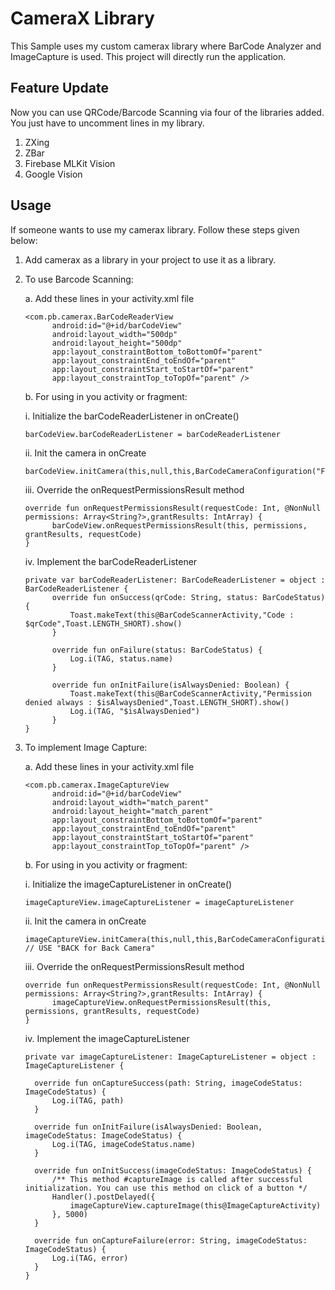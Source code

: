 # CameraX Library 
This Sample uses my custom camerax library where BarCode Analyzer and ImageCapture is used.
This project will directly run the application.

## Feature Update
Now you can use QRCode/Barcode Scanning via four of the libraries added. You just have to uncomment lines in my library.
1. ZXing
2. ZBar
3. Firebase MLKit Vision
4. Google Vision

## Usage
If someone wants to use my camerax library. Follow these steps given below:
1. Add camerax as a library in your project to use it as a library.

2. To use Barcode Scanning:

    a. Add these lines in your activity.xml file
    ```android
    <com.pb.camerax.BarCodeReaderView
          android:id="@+id/barCodeView"
          android:layout_width="500dp"
          android:layout_height="500dp"
          app:layout_constraintBottom_toBottomOf="parent"
          app:layout_constraintEnd_toEndOf="parent"
          app:layout_constraintStart_toStartOf="parent"
          app:layout_constraintTop_toTopOf="parent" />
    ```
    
    b. For using in you activity or fragment:
    
      i. Initialize the barCodeReaderListener in onCreate()
      ```android
      barCodeView.barCodeReaderListener = barCodeReaderListener
      ```
      ii. Init the camera in onCreate
      ```android
      barCodeView.initCamera(this,null,this,BarCodeCameraConfiguration("FRONT"))
      ```
      iii. Override the onRequestPermissionsResult method
      ```android
      override fun onRequestPermissionsResult(requestCode: Int, @NonNull permissions: Array<String?>,grantResults: IntArray) {
            barCodeView.onRequestPermissionsResult(this, permissions, grantResults, requestCode)
      }
      ```
      iv. Implement the barCodeReaderListener
      ```android
      private var barCodeReaderListener: BarCodeReaderListener = object : BarCodeReaderListener {
            override fun onSuccess(qrCode: String, status: BarCodeStatus) {
                Toast.makeText(this@BarCodeScannerActivity,"Code : $qrCode",Toast.LENGTH_SHORT).show()
            }

            override fun onFailure(status: BarCodeStatus) {
                Log.i(TAG, status.name)
            }

            override fun onInitFailure(isAlwaysDenied: Boolean) {
                Toast.makeText(this@BarCodeScannerActivity,"Permission denied always : $isAlwaysDenied",Toast.LENGTH_SHORT).show()
                Log.i(TAG, "$isAlwaysDenied")
            }
      }
      ```
      
3. To implement Image Capture:

    a. Add these lines in your activity.xml file
    ```android
    <com.pb.camerax.ImageCaptureView
          android:id="@+id/barCodeView"
          android:layout_width="match_parent"
          android:layout_height="match_parent"
          app:layout_constraintBottom_toBottomOf="parent"
          app:layout_constraintEnd_toEndOf="parent"
          app:layout_constraintStart_toStartOf="parent"
          app:layout_constraintTop_toTopOf="parent" />
    ```
    
    b. For using in you activity or fragment:
    
      i. Initialize the imageCaptureListener in onCreate()
      ```android
      imageCaptureView.imageCaptureListener = imageCaptureListener
      ```
      ii. Init the camera in onCreate
      ```android
      imageCaptureView.initCamera(this,null,this,BarCodeCameraConfiguration("FRONT")) // USE "BACK for Back Camera"
      ```
      iii. Override the onRequestPermissionsResult method
      ```android
      override fun onRequestPermissionsResult(requestCode: Int, @NonNull permissions: Array<String?>,grantResults: IntArray) {
            imageCaptureView.onRequestPermissionsResult(this, permissions, grantResults, requestCode)
      }
      ```
      iv. Implement the imageCaptureListener
      ```android
      private var imageCaptureListener: ImageCaptureListener = object : ImageCaptureListener {

        override fun onCaptureSuccess(path: String, imageCodeStatus: ImageCodeStatus) {
            Log.i(TAG, path)
        }

        override fun onInitFailure(isAlwaysDenied: Boolean, imageCodeStatus: ImageCodeStatus) {
            Log.i(TAG, imageCodeStatus.name)
        }

        override fun onInitSuccess(imageCodeStatus: ImageCodeStatus) {
            /** This method #captureImage is called after successful initialization. You can use this method on click of a button */
            Handler().postDelayed({
                imageCaptureView.captureImage(this@ImageCaptureActivity)
            }, 5000)
        }

        override fun onCaptureFailure(error: String, imageCodeStatus: ImageCodeStatus) {
            Log.i(TAG, error)
        }
    }
      ```
